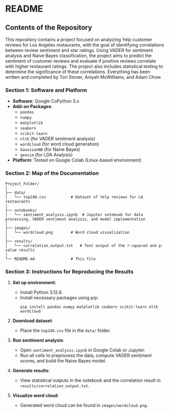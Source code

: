 # README

## Contents of the Repository
This repository contains a project focused on analyzing Yelp customer reviews for Los Angeles restaurants, with the goal of identifying correlations between review sentiment and star ratings. Using VADER for sentiment analysis and Naive Bayes classification, the project aims to predict the sentiment of customer reviews and evaluate if positive reviews correlate with higher restaurant ratings. The project also includes statistical testing to determine the significance of these correlations. Everything has been written and completed by Tori Stoner, Aniyah McWilliams, and Adam Chow.

### Section 1: Software and Platform
- **Software**: Google CoPython 3.x
- **Add-on Packages**: 
  - `pandas` 
  - `numpy` 
  - `matplotlib` 
  - `seaborn` 
  - `scikit-learn`
  - `nltk` (for VADER sentiment analysis)
  - `wordcloud` (for word cloud generation)
  - `GaussianNB` (for Naive Bayes)
  - `gensim` (for LDA Analysis)
- **Platform**: Tested on Google Colab (Linux-based environment)

### Section 2: Map of the Documentation
```
Project_Folder/
│
├── data/
│   └── top240.csv           # Dataset of Yelp reviews for LA restaurants
│
├── notebooks/
│   └── sentiment_analysis.ipynb  # Jupyter notebook for data processing, VADER sentiment analysis, and model implementation
│
├── images/
│   └── wordcloud.png        # Word cloud visualization
│
├── results/
│   └── correlation_output.txt   # Text output of the r-squared and p-value results
│
└── README.md                # This file
```

### Section 3: Instructions for Reproducing the Results
1. **Set up environment**:
   - Install Python 3.12.6.
   - Install necessary packages using pip:
     ```
     pip install pandas numpy matplotlib seaborn scikit-learn nltk wordcloud
     ```
   
2. **Download dataset**:
   - Place the `top240.csv` file in the `data/` folder.

3. **Run sentiment analysis**:
   - Open `sentiment_analysis.ipynb` in Google Colab or Jupyter.
   - Run all cells to preprocess the data, compute VADER sentiment scores, and build the Naive Bayes model.

4. **Generate results**:
   - View statistical outputs in the notebook and the correlation result in `results/correlation_output.txt`.

5. **Visualize word cloud**:
   - Generated word cloud can be found in `images/wordcloud.png`.
